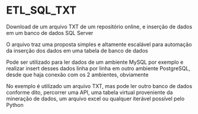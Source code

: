 # ETL_SQL_TXT
Download de um arquivo TXT de um repositório online, e inserção de dados em um banco de dados SQL Server

O arquivo traz uma proposta simples e altamente escalável para automação da inserção dos dados em uma tabela de banco de dados

Pode ser utilizado para ler dados de um ambiente MySQL por exemplo e realizar insert desses dados linha por linha em outro ambiente PostgreSQL, desde que haja conexão com os 2 ambientes, obviamente

No exemplo é utilizado um arquivo TXT, mas pode ler outro banco de dados conforme dito, percorrer uma API, uma tabela virtual proveniente da mineração de dados, um arquivo excel ou qualquer iterável possível pelo Python
